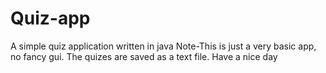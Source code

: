 # Quiz-app
A simple quiz application written in java
Note-This is just a very basic app, no fancy gui.
The quizes are saved as a text file.
Have a nice day
